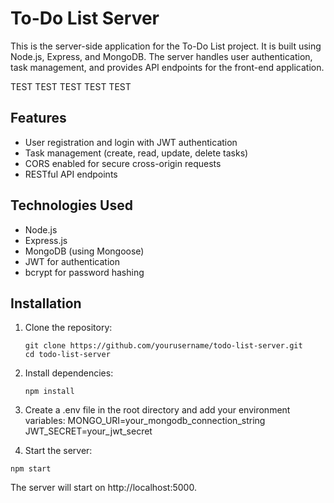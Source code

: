 # To-Do List Server

This is the server-side application for the To-Do List project. It is built using Node.js, Express, and MongoDB. The server handles user authentication, task management, and provides API endpoints for the front-end application.

TEST
TEST
TEST
TEST
TEST

## Features

- User registration and login with JWT authentication
- Task management (create, read, update, delete tasks)
- CORS enabled for secure cross-origin requests
- RESTful API endpoints

## Technologies Used

- Node.js
- Express.js
- MongoDB (using Mongoose)
- JWT for authentication
- bcrypt for password hashing

## Installation

1. Clone the repository:
   ```
   git clone https://github.com/yourusername/todo-list-server.git
   cd todo-list-server
   ```

2. Install dependencies:
    ```
    npm install
    ```

3. Create a .env file in the root directory and add your environment variables:
    MONGO_URI=your_mongodb_connection_string
    JWT_SECRET=your_jwt_secret

4. Start the server:
```
npm start
```

The server will start on http://localhost:5000.

